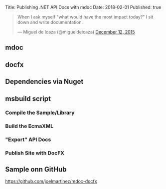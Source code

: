 Title: Publishing .NET API Docs with mdoc
Date: 2018-02-01
Published: true

<blockquote class="twitter-tweet" data-lang="en"><p lang="en" dir="ltr">When I ask myself &quot;what would have the most impact today?&quot; I sit down and write documentation.</p>&mdash; Miguel de Icaza (@migueldeicaza) <a href="https://twitter.com/migueldeicaza/status/675514897065709568?ref_src=twsrc%5Etfw">December 12, 2015</a></blockquote>
<script async src="https://platform.twitter.com/widgets.js" charset="utf-8"></script>

## mdoc

## docfx

## Dependencies via Nuget

## msbuild script

### Compile the Sample/Library

### Build the EcmaXML

### "Export" API Docs

### Publish Site with DocFX

## Sample onn GitHub

https://github.com/joelmartinez/mdoc-docfx
